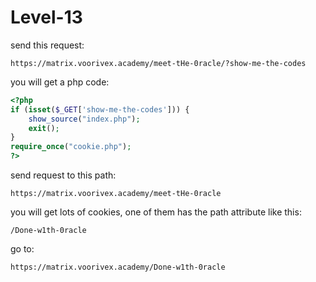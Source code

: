 # Level-13

send this request:

```text
https://matrix.voorivex.academy/meet-tHe-0racle/?show-me-the-codes
```

you will get a php code:

```php
<?php
if (isset($_GET['show-me-the-codes'])) {
    show_source("index.php");
    exit();
}
require_once("cookie.php");
?>
```

send request to this path:

```text
https://matrix.voorivex.academy/meet-tHe-0racle
```

you will get lots of cookies, one of them has the path attribute like this:

```text
/Done-w1th-0racle
```

go to:

```text
https://matrix.voorivex.academy/Done-w1th-0racle
```
